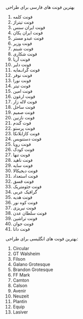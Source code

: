 بهترین فونت های فارسی برای طراحی
1. فونت کلمه
2. فونت تیتراژ
3. فونت ایران سنس
4. فونت ایران یکان
5. فونت عبدو مستر
6. فونت وزیر
7. فونت شبنم
8. فونت شکاری
9. فونت آریا
10. فونت دلبر
11. فونت گرانـمایه
12. فونت نوفر
13. فونت نورا
14. فونت تیتر
15. فونت امین
16. فونت ارغون
17. فونت لاله زار
18. فونت ساحل
19. فونت صمیم
20. فونت نازنین
21. فوت گندم
22. فونت پرستو
23. فونت کازابلانکا
24. فونت دستنویس
25. فونت رویا
26. فونت کودک
27. فونت تنها
28. فونت ناهید
29. فونت سایه
30. فونت دیجیکالا
31. فونت استعداد
32. فونت قسق
33. فونت جئومتریک
34. گرافیک عربی
35. فونت هدیه
36. فونت کوه نور
37. فونت نیریزی
38. فونت سلطان عدن
39. فونت تراشین
40. فونت جوان
41. فونت دانا


بهترین فونت های انگلیسی برای طراحی:
1. Circular
2. GT Walsheim
3. Filson
4. Galano Grotesque
5. Brandon Grotesque
6. FF Mark
7. Camton
8. Calson
9. Avenir
10. Neuzeit
11. Plantin
12. Equip
13. Lasiver